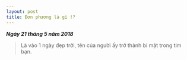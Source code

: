 ```yaml
--- 
layout: post
title: Đơn phương là gì !?
---
```


_**Ngày 21 tháng 5 năm 2018**_

  >Là vào 1 ngày đẹp trời, tên của người ấy trở thành bí mật trong tim bạn.
